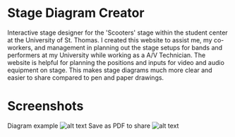# Stage Diagram Creator
Interactive stage designer for the 'Scooters' stage within the student center at the University of St. Thomas. I created this website to assist me, my co-workers, and management in planning out the stage setups for bands and performers at my University while working as a A/V Technician. The website is helpful for planning the positions and inputs for video and audio equipment on stage. This makes stage diagrams much more clear and easier to share compared to pen and paper drawings.

# Screenshots
Diagram example
![alt text](https://raw.githubusercontent.com/palu3492/Stage-Diagram-Creator/master/images/screenshots/screenshot1.png)
Save as PDF to share
![alt text](https://raw.githubusercontent.com/palu3492/Stage-Diagram-Creator/master/images/screenshots/screenshot2.png)
